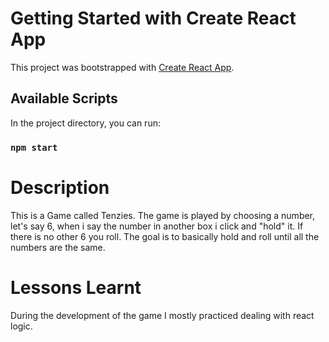 # Getting Started with Create React App

This project was bootstrapped with [Create React App](https://github.com/facebook/create-react-app).

## Available Scripts

In the project directory, you can run:

### `npm start`

# Description
This is a Game called Tenzies. The game is played by choosing a number, let's say 6, when i say the number in another box i click and "hold" it. If there is no other 6 you roll. The goal is to basically hold and roll until all the numbers are the same.

# Lessons Learnt
During the development of the game I mostly practiced dealing with react logic.
